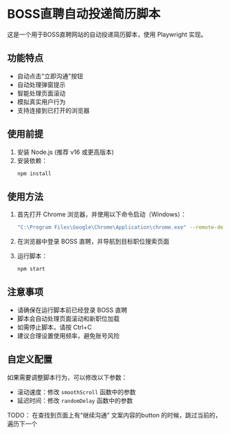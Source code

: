 # BOSS直聘自动投递简历脚本

这是一个用于BOSS直聘网站的自动投递简历脚本，使用 Playwright 实现。

## 功能特点

- 自动点击"立即沟通"按钮
- 自动处理弹窗提示
- 智能处理页面滚动
- 模拟真实用户行为
- 支持连接到已打开的浏览器

## 使用前提

1. 安装 Node.js (推荐 v16 或更高版本)
2. 安装依赖：
   ```bash
   npm install
   ```

## 使用方法

1. 首先打开 Chrome 浏览器，并使用以下命令启动（Windows）：
   ```bash
   "C:\Program Files\Google\Chrome\Application\chrome.exe" --remote-debugging-port=9222
   ```

2. 在浏览器中登录 BOSS 直聘，并导航到目标职位搜索页面

3. 运行脚本：
   ```bash
   npm start
   ```

## 注意事项

- 请确保在运行脚本前已经登录 BOSS 直聘
- 脚本会自动处理页面滚动和新职位加载
- 如需停止脚本，请按 Ctrl+C
- 建议合理设置使用频率，避免账号风险

## 自定义配置

如果需要调整脚本行为，可以修改以下参数：
- 滚动速度：修改 `smoothScroll` 函数中的参数
- 延迟时间：修改 `randomDelay` 函数中的参数 



TODO： 
在查找到页面上有“继续沟通” 文案内容的button 的时候，跳过当前的，遍历下一个